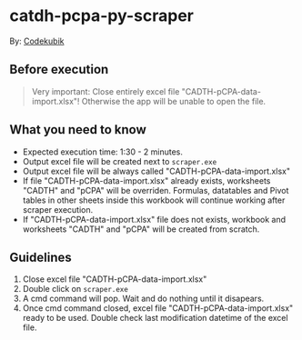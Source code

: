 # catdh-pcpa-py-scraper

By: [Codekubik](http://www.codekubik.com)

## Before execution
> Very important: Close entirely excel file "CADTH-pCPA-data-import.xlsx"! Otherwise the app will be unable to open the file.

## What you need to know
- Expected execution time: 1:30 - 2 minutes.
- Output excel file will be created next to `scraper.exe`
- Output excel file will be always called "CADTH-pCPA-data-import.xlsx"
- If file "CADTH-pCPA-data-import.xlsx" already exists, worksheets "CADTH" and "pCPA" will be overriden. Formulas, datatables and Pivot tables in other sheets inside this workbook will continue working after scraper execution.
- If "CADTH-pCPA-data-import.xlsx" file does not exists, workbook and worksheets "CADTH" and "pCPA" will be created from scratch.

## Guidelines
1. Close excel file "CADTH-pCPA-data-import.xlsx"
1. Double click on `scraper.exe`
2. A cmd command will pop. Wait and do nothing until it disapears.
3. Once cmd command closed, excel file "CADTH-pCPA-data-import.xlsx" ready to be used. Double check last modification datetime of the excel file.
